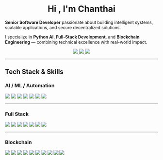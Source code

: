 <h1 align="center">Hi , I'm Chanthai</h1>

<p align="left">
  <b>Senior Software Developer</b> passionate about building intelligent systems, scalable applications, and secure decentralized solutions.
</p>

<p align="left">
  I specialize in <b>Python AI</b>, <b>Full-Stack Development</b>, and <b>Blockchain Engineering</b> — combining technical excellence with real-world impact.
</p>

<p align="center">
  <a href="https://linkedin.com/in/sp-959565126" target="_blank">
    <img src="https://img.shields.io/badge/LinkedIn-blue?style=for-the-badge&logo=linkedin" />
  </a>
  <a href="https://t.me/codingmentor" target="_blank">
    <img src="https://img.shields.io/badge/Telegram-0088cc?style=for-the-badge&logo=telegram" />
  </a>
  <a href="mailto:chanthaisihabouth@gmail.com">
    <img src="https://img.shields.io/badge/Email-chanthaisihabouth%40gmail.com-blue?style=for-the-badge&logo=gmail&logoColor=white" />
  </a>
</p>

---

## Tech Stack & Skills

###  AI / ML / Automation
<p>
  <img src="https://img.shields.io/badge/-Python-3776AB?style=for-the-badge&logo=python" />
  <img src="https://img.shields.io/badge/-PyTorch-EE4C2C?style=for-the-badge&logo=pytorch" />
  <img src="https://img.shields.io/badge/-TensorFlow-FF6F00?style=for-the-badge&logo=tensorflow" />
  <img src="https://img.shields.io/badge/-OpenAI-412991?style=for-the-badge&logo=openai" />
  <img src="https://img.shields.io/badge/-LangChain-0A0A0A?style=for-the-badge" />
  <img src="https://img.shields.io/badge/-n8n-FF6C37?style=for-the-badge" />
  <img src="https://img.shields.io/badge/-RAG-blue?style=for-the-badge" />
</p>

---

###  Full Stack
<p>
  <img src="https://img.shields.io/badge/-React-61DAFB?style=for-the-badge&logo=react" />
  <img src="https://img.shields.io/badge/-Node.js-339933?style=for-the-badge&logo=nodedotjs" />
  <img src="https://img.shields.io/badge/-FastAPI-009688?style=for-the-badge&logo=fastapi" />
  <img src="https://img.shields.io/badge/-PostgreSQL-336791?style=for-the-badge&logo=postgresql" />
  <img src="https://img.shields.io/badge/-Docker-2496ED?style=for-the-badge&logo=docker" />
  <img src="https://img.shields.io/badge/-GitHub%20Actions-2088FF?style=for-the-badge&logo=githubactions" />
  <img src="https://img.shields.io/badge/-AWS-232F3E?style=for-the-badge&logo=amazon-aws" />
</p>

---

###  Blockchain
<p>
  <img src="https://img.shields.io/badge/-Solidity-363636?style=for-the-badge&logo=solidity" />
  <img src="https://img.shields.io/badge/-Hardhat-black?style=for-the-badge" />
  <img src="https://img.shields.io/badge/-Web3.js-green?style=for-the-badge" />
  <img src="https://img.shields.io/badge/-Ethers.js-red?style=for-the-badge" />
  <img src="https://img.shields.io/badge/-Ethereum-3C3C3D?style=for-the-badge&logo=ethereum" />
  <img src="https://img.shields.io/badge/-Polygon-8247e5?style=for-the-badge" />
  <img src="https://img.shields.io/badge/-Chainlink-375BD2?style=for-the-badge" />
  <img src="https://img.shields.io/badge/-Solana-00A3C4?style=for-the-badge&logo=solana" />
  <img src="https://img.shields.io/badge/-Rust-000000?style=for-the-badge&logo=rust" />
  <img src="https://img.shields.io/badge/-Anchor-0D0D0D?style=for-the-badge&logo=anchor" />
</p>

